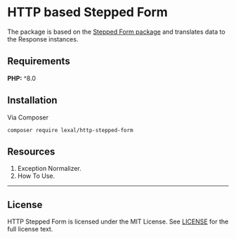# HTTP based Stepped Form

The package is based on the
[Stepped Form package](https://github.com/alexxxxkkk/stepped-form) and
translates data to the Response instances.

## Requirements

**PHP:** ^8.0

## Installation

Via Composer

```
composer require lexal/http-stepped-form
```

## Resources

1. Exception Normalizer.
2. How To Use.

---

## License

HTTP Stepped Form is licensed under the MIT License. See
[LICENSE](LICENSE) for the full license text.
